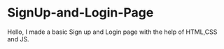 # SignUp-and-Login-Page
Hello, I made a basic Sign up and Login  page with the help of HTML,CSS  and  JS. 
